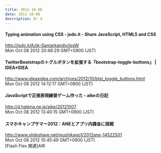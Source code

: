 ```yaml
---
title: 2012-10-08
date: 2012-10-08
description: B! 4
---
```


#### Typing animation using CSS - jsdo.it - Share JavaScript, HTML5 and CSS
http://jsdo.it/Azik-Samarkandiy/jpsW<br>
Mon Oct 08 2012 20:46:29 GMT+0900 (JST)<br>


#### TwitterBootstrapのトグルボタンを拡張する『bootstrap-toggle-buttons』 | IDEA*IDEA
http://www.ideaxidea.com/archives/2012/10/btst_toggle_buttons.html<br>
Mon Oct 08 2012 14:12:17 GMT+0900 (JST)<br>


#### JavaScriptで正規表現練習ゲーム作った - aikeの日記
http://d.hatena.ne.jp/aike/20121007<br>
Mon Oct 08 2012 13:40:15 GMT+0900 (JST)<br>


#### スマホキャンプサマー2012：ANEとアプリ内課金に挑戦
http://www.slideshare.net/mushikago1/2012ane-14522501<br>
Mon Oct 08 2012 10:45:49 GMT+0900 (JST)<br>
[Flash Flex 関連]AIR


